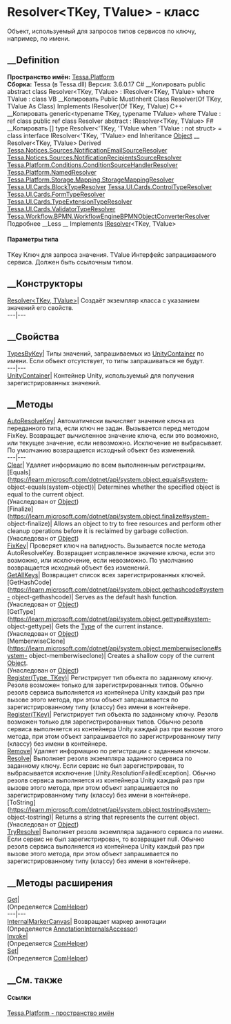 # Resolver<TKey, TValue> \- класс
Объект, используемый для запросов типов сервисов по ключу, например, по имени.
## __Definition
 **Пространство имён:** [Tessa.Platform](N_Tessa_Platform.htm)  
 **Сборка:** Tessa (в Tessa.dll) Версия: 3.6.0.17
C# __Копировать
     public abstract class Resolver<TKey, TValue> : IResolver<TKey, TValue>
    where TValue : class
VB __Копировать
     Public MustInherit Class Resolver(Of TKey, TValue As Class)
    	Implements IResolver(Of TKey, TValue)
C++ __Копировать
    generic<typename TKey, typename TValue>
    where TValue : ref class
    public ref class Resolver abstract : IResolver<TKey, TValue>
F# __Копировать
     [<AbstractClassAttribute>]
    type Resolver<'TKey, 'TValue when 'TValue : not struct> = 
        class
            interface IResolver<'TKey, 'TValue>
        end
Inheritance
    [Object](https://learn.microsoft.com/dotnet/api/system.object) __ Resolver<TKey, TValue>
Derived
[Tessa.Notices.Sources.NotificationEmailSourceResolver](T_Tessa_Notices_Sources_NotificationEmailSourceResolver.htm)
[Tessa.Notices.Sources.NotificationRecipientsSourceResolver](T_Tessa_Notices_Sources_NotificationRecipientsSourceResolver.htm)
[Tessa.Platform.Conditions.ConditionSourceHandlerResolver](T_Tessa_Platform_Conditions_ConditionSourceHandlerResolver.htm)
[Tessa.Platform.NamedResolver<TValue>](T_Tessa_Platform_NamedResolver_1.htm)
[Tessa.Platform.Storage.Mapping.StorageMappingResolver](T_Tessa_Platform_Storage_Mapping_StorageMappingResolver.htm)
[Tessa.UI.Cards.BlockTypeResolver](T_Tessa_UI_Cards_BlockTypeResolver.htm)
[Tessa.UI.Cards.ControlTypeResolver](T_Tessa_UI_Cards_ControlTypeResolver.htm)
[Tessa.UI.Cards.FormTypeResolver](T_Tessa_UI_Cards_FormTypeResolver.htm)
[Tessa.UI.Cards.TypeExtensionTypeResolver](T_Tessa_UI_Cards_TypeExtensionTypeResolver.htm)
[Tessa.UI.Cards.ValidatorTypeResolver](T_Tessa_UI_Cards_ValidatorTypeResolver.htm)
[Tessa.Workflow.BPMN.WorkflowEngineBPMNObjectConverterResolver](T_Tessa_Workflow_BPMN_WorkflowEngineBPMNObjectConverterResolver.htm)
Подробнее __Less __
Implements
    [IResolver](T_Tessa_Platform_IResolver_2.htm)<TKey, TValue>
#### Параметры типа
TKey
    Ключ для запроса значения.
TValue
    Интерфейс запрашиваемого сервиса. Должен быть ссылочным типом.
##  __Конструкторы
[Resolver<TKey, TValue>](M_Tessa_Platform_Resolver_2__ctor.htm)|  Создаёт
экземпляр класса с указанием значений его свойств.  
---|---  
## __Свойства
[TypesByKey](P_Tessa_Platform_Resolver_2_TypesByKey.htm)|  Типы значений,
запрашиваемых из
[UnityContainer](P_Tessa_Platform_Resolver_2_UnityContainer.htm) по имени.
Если объект отсутствует, то типы запрашиваться не будут.  
---|---  
[UnityContainer](P_Tessa_Platform_Resolver_2_UnityContainer.htm)|  Контейнер
Unity, используемый для получения зарегистрированных значений.  
## __Методы
[AutoResolveKey](M_Tessa_Platform_Resolver_2_AutoResolveKey.htm)|
Автоматически вычисляет значение ключа из переданного типа, если ключ не
задан. Вызывается перед методом FixKey. Возвращает вычисленное значение ключа,
если это возможно, или текущее значение, если невозможно. Исключение не
выбрасывает. По умолчанию возвращается исходный объект без изменений.  
---|---  
[Clear](M_Tessa_Platform_Resolver_2_Clear.htm)| Удаляет информацию по всем
выполненным регистрациям.  
[Equals](https://learn.microsoft.com/dotnet/api/system.object.equals#system-
object-equals\(system-object\))| Determines whether the specified object is
equal to the current object.  
(Унаследован от
[Object](https://learn.microsoft.com/dotnet/api/system.object))  
[Finalize](https://learn.microsoft.com/dotnet/api/system.object.finalize#system-
object-finalize)| Allows an object to try to free resources and perform other
cleanup operations before it is reclaimed by garbage collection.  
(Унаследован от
[Object](https://learn.microsoft.com/dotnet/api/system.object))  
[FixKey](M_Tessa_Platform_Resolver_2_FixKey.htm)|  Проверяет ключ на
валидность. Вызывается после метода AutoResolveKey. Возвращает исправленное
значение ключа, если это возможно, или исключение, если невозможно. По
умолчанию возвращается исходный объект без изменений.  
[GetAllKeys](M_Tessa_Platform_Resolver_2_GetAllKeys.htm)| Возвращает список
всех зарегистрированных ключей.  
[GetHashCode](https://learn.microsoft.com/dotnet/api/system.object.gethashcode#system-
object-gethashcode)| Serves as the default hash function.  
(Унаследован от
[Object](https://learn.microsoft.com/dotnet/api/system.object))  
[GetType](https://learn.microsoft.com/dotnet/api/system.object.gettype#system-
object-gettype)| Gets the
[Type](https://learn.microsoft.com/dotnet/api/system.type) of the current
instance.  
(Унаследован от
[Object](https://learn.microsoft.com/dotnet/api/system.object))  
[MemberwiseClone](https://learn.microsoft.com/dotnet/api/system.object.memberwiseclone#system-
object-memberwiseclone)| Creates a shallow copy of the current
[Object](https://learn.microsoft.com/dotnet/api/system.object).  
(Унаследован от
[Object](https://learn.microsoft.com/dotnet/api/system.object))  
[Register(Type, TKey)](M_Tessa_Platform_Resolver_2_Register.htm)|
Регистрирует тип объекта по заданному ключу. Резолв возможен только для
зарегистрированных типов. Обычно резолв сервиса выполняется из контейнера
Unity каждый раз при вызове этого метода, при этом объект запрашивается по
зарегистрированному типу (классу) без имени в контейнере.  
[Register<TConcrete>(TKey)](M_Tessa_Platform_Resolver_2_Register__1.htm)|
Регистрирует тип объекта по заданному ключу. Резолв возможен только для
зарегистрированных типов. Обычно резолв сервиса выполняется из контейнера
Unity каждый раз при вызове этого метода, при этом объект запрашивается по
зарегистрированному типу (классу) без имени в контейнере.  
[Remove](M_Tessa_Platform_Resolver_2_Remove.htm)| Удаляет информацию по
регистрации с заданным ключом.  
[Resolve](M_Tessa_Platform_Resolver_2_Resolve.htm)|  Выполняет резолв
экземпляра заданного сервиса по заданному ключу. Если сервис не был
зарегистрирован, то выбрасывается исключение
[Unity.ResolutionFailedException]. Обычно резолв сервиса выполняется из
контейнера Unity каждый раз при вызове этого метода, при этом объект
запрашивается по зарегистрированному типу (классу) без имени в контейнере.  
[ToString](https://learn.microsoft.com/dotnet/api/system.object.tostring#system-
object-tostring)| Returns a string that represents the current object.  
(Унаследован от
[Object](https://learn.microsoft.com/dotnet/api/system.object))  
[TryResolve](M_Tessa_Platform_Resolver_2_TryResolve.htm)|  Выполняет резолв
экземпляра заданного сервиса по имени. Если сервис не был зарегистрирован, то
возвращает null. Обычно резолв сервиса выполняется из контейнера Unity каждый
раз при вызове этого метода, при этом объект запрашивается по
зарегистрированному типу (классу) без имени в контейнере.  
## __Методы расширения
[Get](M_Tessa_Extensions_Default_Client_EDS_ComHelper_Get.htm)|  
(Определяется
[ComHelper](T_Tessa_Extensions_Default_Client_EDS_ComHelper.htm))  
---|---  
[InternalMarkerCanvas](M_Tessa_UI_Views_Charting_Annotations_AnnotationInternalsAccessor_InternalMarkerCanvas.htm)|
Возвращает маркер аннотации  
(Определяется
[AnnotationInternalsAccessor](T_Tessa_UI_Views_Charting_Annotations_AnnotationInternalsAccessor.htm))  
[Invoke](M_Tessa_Extensions_Default_Client_EDS_ComHelper_Invoke.htm)|  
(Определяется
[ComHelper](T_Tessa_Extensions_Default_Client_EDS_ComHelper.htm))  
[Set](M_Tessa_Extensions_Default_Client_EDS_ComHelper_Set.htm)|  
(Определяется
[ComHelper](T_Tessa_Extensions_Default_Client_EDS_ComHelper.htm))  
##  __См. также
#### Ссылки
[Tessa.Platform - пространство имён](N_Tessa_Platform.htm)

